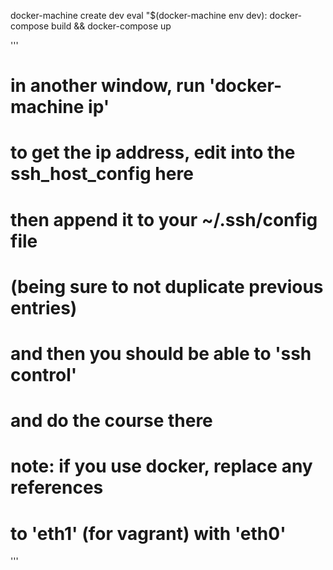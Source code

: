 
docker-machine create dev
eval "$(docker-machine env dev):
docker-compose build && docker-compose up

'''
  # in another window, run 'docker-machine ip'
  # to get the ip address, edit into the ssh_host_config here
  # then append it to your ~/.ssh/config file
  # (being sure to not duplicate previous entries)
  # and then you should be able to 'ssh control'
  # and do the course there
  #

  # note: if you use docker, replace any references 
  #       to 'eth1' (for vagrant) with 'eth0'
'''
